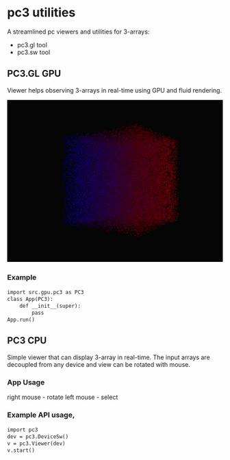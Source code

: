# pc3 utilities
A streamlined pc viewers and utilities for 3-arrays:
* pc3.gl tool 
* pc3.sw tool

## PC3.GL GPU
Viewer helps observing 3-arrays in real-time using GPU and fluid rendering.

![pc3 viewer](docs/pc3.gl.png "pc3 viewer")

### Example
```
import src.gpu.pc3 as PC3
class App(PC3):
    def __init__(super):
        pass
App.run()

```



## PC3 CPU 
Simple viewer that can display 3-array in real-time.
The input arrays are decoupled from any device and view can be rotated with mouse.

### App Usage
right mouse - rotate
left mouse - select

### Example API usage,
```
import pc3
dev = pc3.DeviceSw()
v = pc3.Viewer(dev)
v.start()

```
